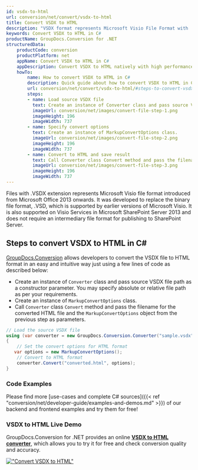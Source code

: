 ```yaml
---
id: vsdx-to-html
url: conversion/net/convert/vsdx-to-html
title: Convert VSDX to HTML
description: "VSDX format represents Microsoft Visio File Format with .vsdx extension. Learn how to convert VSDX to HTML file programmatically in C# language using GroupDocs.Conversion for .NET library."
keywords: Convert VSDX to HTML in C#
productName: GroupDocs.Conversion for .NET
structuredData:
    productCode: conversion
    productPlatform: net
    appName: Convert VSDX to HTML in C#
    appDescription: Convert VSDX to HTML natively with high performance using C# language and server side GroupDocs.Conversion for .NET APIs, without the use of any software like Microsoft or Open Office.
    howTo:
        name: How to convert VSDX to HTML in C# 
        description: Quick guide about how to convert VSDX to HTML in C# with high performance and accuracy.
        url: conversion/net/convert/vsdx-to-html/#steps-to-convert-vsdx-to-html-in-c
        steps:
        - name: Load source VSDX file 
          text: Create an instance of Converter class and pass source VSDX file path as a constructor parameter. You may specify absolute or relative file path as per your requirements. 
          imageUrl: conversion/net/images/convert-file-step-1.png
          imageHeight: 196
          imageWidth: 737
        - name: Specify convert options 
          text: Create an instance of MarkupConvertOptions class.
          imageUrl: conversion/net/images/convert-file-step-2.png
          imageHeight: 196
          imageWidth: 737
        - name: Convert to HTML and save result 
          text: Call Converter class Convert method and pass the filename for the converted HTML file and the MarkupConvertOptions object from the previous step as parameters.
          imageUrl: conversion/net/images/convert-file-step-3.png
          imageHeight: 196
          imageWidth: 737
---
```


Files with .VSDX extension represents Microsoft Visio file format introduced from Microsoft Office 2013 onwards. It was developed to replace the binary file format, .VSD, which is supported by earlier versions of Microsoft Visio. It is also supported on Visio Services in Microsoft SharePoint Server 2013 and does not require an intermediary file format for publishing to SharePoint Server.

## Steps to convert VSDX to HTML in C#

[GroupDocs.Conversion](https://products.groupdocs.com/conversion/net) allows developers to convert the VSDX file to HTML format in an easy and intuitive way just using a few lines of code as described below:

* Create an instance of `Converter` class and pass source VSDX file path as a constructor parameter. You may specify absolute or relative file path as per your requirements. 
* Create an instance of `MarkupConvertOptions` class.
* Call `Converter` class `Convert` method and pass the filename for the converted HTML file and the `MarkupConvertOptions` object from the previous step as parameters.

```csharp
// Load the source VSDX file
using (var converter = new GroupDocs.Conversion.Converter("sample.vsdx"))
{
    // Set the convert options for HTML format
   var options = new MarkupConvertOptions();
    // Convert to HTML format
    converter.Convert("converted.html", options);
}
```

### Code Examples

Please find more [use-cases and complete C# sources]({{< ref "conversion/net/developer-guide/examples-and-demos.md" >}}) of our backend and frontend examples and try them for free!

### VSDX to HTML Live Demo

GroupDocs.Conversion for .NET provides an online [**VSDX to HTML converter**](https://products.groupdocs.app/conversion/vsdx-to-html), which allows you to try it for free and check conversion quality and accuracy.

[!["Convert VSDX to HTML"](conversion/net/images/convert-to-html/convert-vsdx-to-html.png)](https://products.groupdocs.app/conversion/vsdx-to-html)